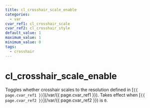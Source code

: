```yaml
---
title: cl_crosshair_scale_enable
categories:
  - var
cvar_ref1: cl_crosshair_scale
cvar_ref2: cl_crosshair_style
default_value: 1
maximum_value: 1
minimum_value: 0
tags:
  - crosshair
---
```


# cl_crosshair_scale_enable

Toggles whether crosshair scales to the resolution defined in [`{{ page.cvar_ref1 }}`](/var/{{ page.cvar_ref1 }}). Takes effect when [`{{ page.cvar_ref2 }}`](/var/{{ page.cvar_ref2 }}) is `0`.

